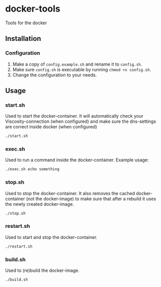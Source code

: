 # docker-tools
Tools for the docker

## Installation

### Configuration
1. Make a copy of ```config.example.sh``` and rename it to ```config.sh```.
2. Make sure ```config.sh``` is executable by running ```chmod +x config.sh```.
3. Change the configuration to your needs.

## Usage

### start.sh
Used to start the docker-container. It will automatically check your Viscosity-connection (when configured) and make sure the dns-settings are correct inside docker (when configured)
```bash
./start.sh
```

### exec.sh
Used to run a command inside the docker-container.
Example usage:
```bash
./exec.sh echo something
```

### stop.sh
Used to stop the docker-container. It also removes the cached docker-container (not the docker-image) to make sure that after a rebuild it uses the newly created docker-image.
```bash
./stop.sh
```

### restart.sh
Used to start and stop the docker-container.
```bash
./restart.sh
```

### build.sh
Used to (re)build the docker-image.
```bash
./build.sh
```

